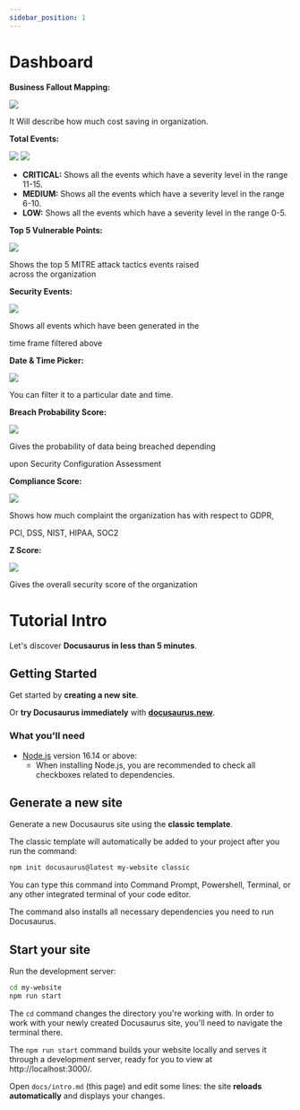 ```yaml
---
sidebar_position: 1
---
```


# Dashboard

**Business Fallout Mapping:**

![](<.gitbook/assets/0 (1) (1)>)

It Will describe how much cost saving in organization.

**Total Events:**

![](<.gitbook/assets/1 (2)>) ![](<.gitbook/assets/2 (4)>)

* **CRITICAL:** Shows all the events which have a severity level in the range 11-15.
* **MEDIUM:** Shows all the events which have a severity level in the range 6-10.
* **LOW:** Shows all the events which have a severity level in the range 0-5.

**Top 5 Vulnerable Points:**

![](<.gitbook/assets/3 (1)>)

Shows the top 5 MITRE attack tactics events raised\
across the organization

**Security Events:**

![](<.gitbook/assets/4 (2) (1)>)

Shows all events which have been generated in the

time frame filtered above

**Date & Time Picker:**

![](<.gitbook/assets/5 (2)>)

You can filter it to a particular date and time.

**Breach Probability Score:**

![](<.gitbook/assets/6 (1) (1)>)

Gives the probability of data being breached depending

upon Security Configuration Assessment

**Compliance Score:**

![](<.gitbook/assets/7 (3)>)

Shows how much complaint the organization has with respect to GDPR,

PCI, DSS, NIST, HIPAA, SOC2

**Z Score:**

![](<.gitbook/assets/8 (2)>)

Gives the overall security score of the organization




# Tutorial Intro

Let's discover **Docusaurus in less than 5 minutes**.

## Getting Started

Get started by **creating a new site**.

Or **try Docusaurus immediately** with **[docusaurus.new](https://docusaurus.new)**.

### What you'll need

- [Node.js](https://nodejs.org/en/download/) version 16.14 or above:
  - When installing Node.js, you are recommended to check all checkboxes related to dependencies.

## Generate a new site

Generate a new Docusaurus site using the **classic template**.

The classic template will automatically be added to your project after you run the command:

```bash
npm init docusaurus@latest my-website classic
```

You can type this command into Command Prompt, Powershell, Terminal, or any other integrated terminal of your code editor.

The command also installs all necessary dependencies you need to run Docusaurus.

## Start your site

Run the development server:

```bash
cd my-website
npm run start
```

The `cd` command changes the directory you're working with. In order to work with your newly created Docusaurus site, you'll need to navigate the terminal there.

The `npm run start` command builds your website locally and serves it through a development server, ready for you to view at http://localhost:3000/.

Open `docs/intro.md` (this page) and edit some lines: the site **reloads automatically** and displays your changes.
